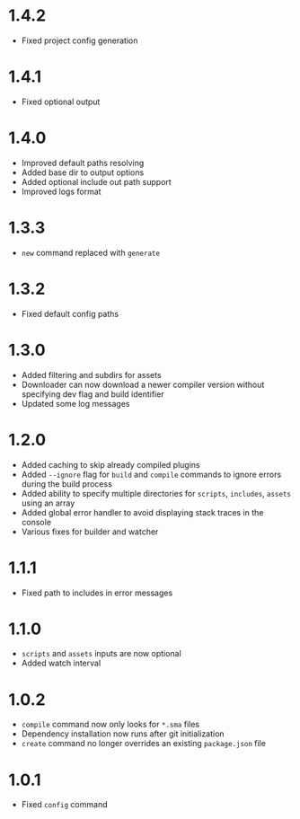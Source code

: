 # 1.4.2
- Fixed project config generation

# 1.4.1
- Fixed optional output

# 1.4.0
- Improved default paths resolving
- Added base dir to output options
- Added optional include out path support
- Improved logs format

# 1.3.3
- `new` command replaced with `generate`

# 1.3.2
- Fixed default config paths

# 1.3.0
- Added filtering and subdirs for assets
- Downloader can now download a newer compiler version without specifying dev flag and build identifier
- Updated some log messages

# 1.2.0
- Added caching to skip already compiled plugins
- Added `--ignore` flag for `build` and `compile` commands to ignore errors during the build process
- Added ability to specify multiple directories for `scripts`, `includes`, `assets` using an array
- Added global error handler to avoid displaying stack traces in the console
- Various fixes for builder and watcher

# 1.1.1
- Fixed path to includes in error messages

# 1.1.0
- `scripts` and `assets` inputs are now optional
- Added watch interval

# 1.0.2
- `compile` command now only looks for `*.sma` files
- Dependency installation now runs after git initialization
- `create` command no longer overrides an existing `package.json` file

# 1.0.1
- Fixed `config` command
